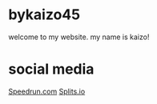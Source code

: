 # bykaizo45
<html>
  <body>
    <p>welcome to my website. my name is kaizo!</p>
    <h1>social media</h1>
    <a href="https://www.speedrun.com/users/ByKAI45">Speedrun.com</a>
    <a href="https://splits.io/users/bykai45">Splits.io</a>
    

  </body>
</html>
